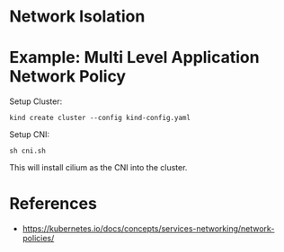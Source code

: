# Network Isolation


# Example: Multi Level Application Network Policy

Setup Cluster:

`kind create cluster --config kind-config.yaml`

Setup CNI: 

`sh cni.sh`

This will install cilium as the CNI into the cluster.

# References
- https://kubernetes.io/docs/concepts/services-networking/network-policies/
